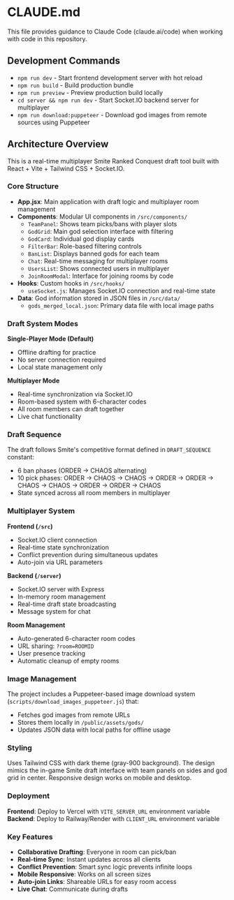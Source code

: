 # CLAUDE.md

This file provides guidance to Claude Code (claude.ai/code) when working with code in this repository.

## Development Commands

- `npm run dev` - Start frontend development server with hot reload
- `npm run build` - Build production bundle
- `npm run preview` - Preview production build locally
- `cd server && npm run dev` - Start Socket.IO backend server for multiplayer
- `npm run download:puppeteer` - Download god images from remote sources using Puppeteer

## Architecture Overview

This is a real-time multiplayer Smite Ranked Conquest draft tool built with React + Vite + Tailwind CSS + Socket.IO.

### Core Structure

- **App.jsx**: Main application with draft logic and multiplayer room management
- **Components**: Modular UI components in `/src/components/`
  - `TeamPanel`: Shows team picks/bans with player slots
  - `GodGrid`: Main god selection interface with filtering
  - `GodCard`: Individual god display cards
  - `FilterBar`: Role-based filtering controls
  - `BanList`: Displays banned gods for each team
  - `Chat`: Real-time messaging for multiplayer rooms
  - `UsersList`: Shows connected users in multiplayer
  - `JoinRoomModal`: Interface for joining rooms by code
- **Hooks**: Custom hooks in `/src/hooks/`
  - `useSocket.js`: Manages Socket.IO connection and real-time state
- **Data**: God information stored in JSON files in `/src/data/`
  - `gods_merged_local.json`: Primary data file with local image paths

### Draft System Modes

**Single-Player Mode (Default)**
- Offline drafting for practice
- No server connection required
- Local state management only

**Multiplayer Mode**
- Real-time synchronization via Socket.IO
- Room-based system with 6-character codes
- All room members can draft together
- Live chat functionality

### Draft Sequence

The draft follows Smite's competitive format defined in `DRAFT_SEQUENCE` constant:
- 6 ban phases (ORDER → CHAOS alternating)
- 10 pick phases: ORDER → CHAOS → CHAOS → ORDER → ORDER → CHAOS → CHAOS → ORDER → ORDER → CHAOS
- State synced across all room members in multiplayer

### Multiplayer System

**Frontend (`/src`)**
- Socket.IO client connection
- Real-time state synchronization 
- Conflict prevention during simultaneous updates
- Auto-join via URL parameters

**Backend (`/server`)**
- Socket.IO server with Express
- In-memory room management
- Real-time draft state broadcasting
- Message system for chat

**Room Management**
- Auto-generated 6-character room codes
- URL sharing: `?room=ROOMID`
- User presence tracking
- Automatic cleanup of empty rooms

### Image Management

The project includes a Puppeteer-based image download system (`scripts/download_images_puppeteer.js`) that:
- Fetches god images from remote URLs
- Stores them locally in `/public/assets/gods/`
- Updates JSON data with local paths for offline usage

### Styling

Uses Tailwind CSS with dark theme (gray-900 background). The design mimics the in-game Smite draft interface with team panels on sides and god grid in center. Responsive design works on mobile and desktop.

### Deployment

**Frontend**: Deploy to Vercel with `VITE_SERVER_URL` environment variable
**Backend**: Deploy to Railway/Render with `CLIENT_URL` environment variable

### Key Features

- **Collaborative Drafting**: Everyone in room can pick/ban
- **Real-time Sync**: Instant updates across all clients
- **Conflict Prevention**: Smart sync logic prevents infinite loops
- **Mobile Responsive**: Works on all screen sizes
- **Auto-join Links**: Shareable URLs for easy room access
- **Live Chat**: Communicate during drafts